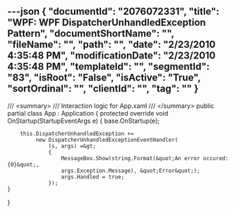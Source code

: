 ---json
{
  "documentId": "2076072331",
  "title": "WPF: WPF DispatcherUnhandledException Pattern",
  "documentShortName": "",
  "fileName": "",
  "path": "",
  "date": "2/23/2010 4:35:48 PM",
  "modificationDate": "2/23/2010 4:35:48 PM",
  "templateId": "",
  "segmentId": "83",
  "isRoot": "False",
  "isActive": "True",
  "sortOrdinal": "",
  "clientId": "",
  "tag": ""
}
---

/// &lt;summary&gt;
/// Interaction logic for App.xaml
/// &lt;/summary&gt;
public partial class App : Application
{
    protected override void OnStartup(StartupEventArgs e)
    {
        base.OnStartup(e);

        this.DispatcherUnhandledException +=
             new DispatcherUnhandledExceptionEventHandler(
                 (s, args) =&gt;
                 {
                     MessageBox.Show(string.Format(&quot;An error occured: {0}&quot;, 
                     args.Exception.Message), &quot;Error&quot;);
                     args.Handled = true;
                 });
    }
}
